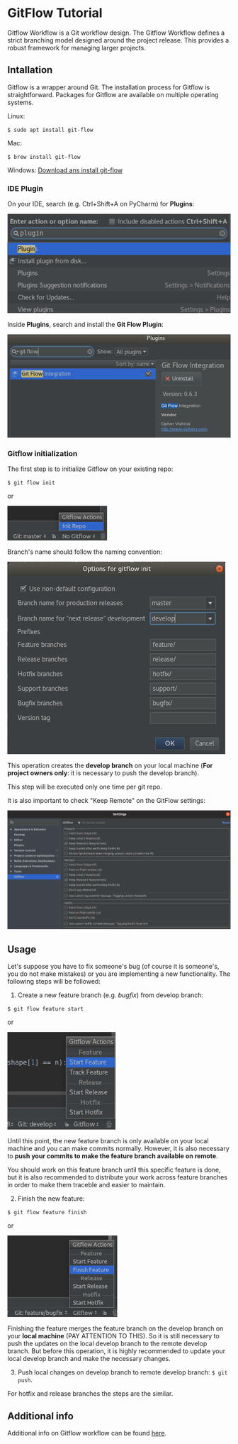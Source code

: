 # GitFlow Tutorial

Gitflow Workflow is a Git workflow design. The Gitflow Workflow defines a strict branching model designed around the project release. This provides a robust framework for managing larger projects.  

## Intallation

Gitflow is a wrapper around Git. The installation process for Gitflow is straightforward. Packages for Gitflow are available on multiple operating systems. 

Linux:
```shell
$ sudo apt install git-flow
```

Mac:
```shell
$ brew install git-flow
```

Windows: [Download ans install git-flow](https://git-scm.com/download/win)

### IDE Plugin

On your IDE, search (e.g. Ctrl+Shift+A on PyCharm) for __Plugins__: 

![alt text](images/plugins.png "Plugins search")

Inside __Plugins__, search and install the __Git Flow Plugin__:

![alt text](images/gitflow-plugin.png "Git Flow plugin")


### Gitflow initialization

The first step is to initialize Gitflow on your existing repo:

```shell
$ git flow init
```
or

![alt text](images/init.png "Init")

Branch's name should follow the naming convention:

![alt text](images/branch-names.png "Branch names")

This operation creates the __develop branch__ on your local machine (__For project owners only__: it is necessary to push the develop branch).

This step will be executed only one time per git repo.

It is also important to check "Keep Remote" on the GitFlow settings:

![alt text](images/settings.png "Settings")


## Usage

Let's suppose you have to fix someone's bug (of course it is someone's, you do not make mistakes) or you are implementing a new functionality. The following steps will be followed:

1. Create a new feature branch (e.g. *bugfix*) from develop branch:

```shell
$ git flow feature start
```
or

![alt text](images/start-feature.png "Feature start")

Until this point, the new feature branch is only available on your local machine and you can make commits normally. However, it is also necessary to __push your commits to make the feature branch available on remote__.

You should work on this feature branch until this specific feature is done, but it is also recommended to distribute your work across feature branches in order to make them traceble and easier to maintain.

2. Finish the new feature:

```shell
$ git flow feature finish
```
or

![alt text](images/feature-finish.png "Feature finish")

Finishing the feature merges the feature branch on the develop branch on your __local machine__ (PAY ATTENTION TO THIS). So it is  still necessary to push the updates on the local develop branch to the remote develop branch. But before this operation, it is highly recommended to update your local develop branch and make the necessary changes.

3. Push local changes on develop branch to remote develop branch: `$ git push`.

For hotfix and release branches the steps are the similar.

## Additional info

Additional info on Gitflow workflow can be found [here](https://www.atlassian.com/git/tutorials/comparing-workflows/gitflow-workflow).
